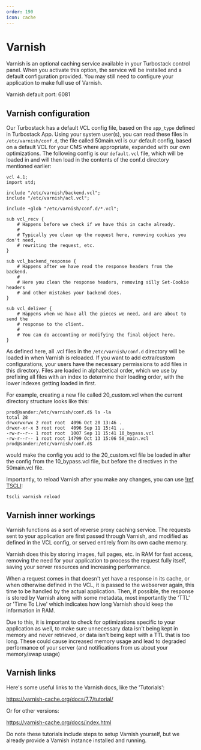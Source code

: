```yaml
---
order: 190
icon: cache
---
```


# Varnish

Varnish is an optional caching service available in your Turbostack control panel. When you activate this option, the service will be installed and a default configuration provided. You may still need to configure your application to make full use of Varnish. 

Varnish default port: 6081 

## Varnish configuration

Our Turbostack has a default VCL config file, based on  the `app_type` defined in Turbostack App. Using your system user(s), you can read these files in `/etc/varnish/conf.d`, the file called 50main.vcl is our default config, based on a default VCL for your CMS where appropriate, expanded with our own optimizations. The following config is our `default.vcl` file, which will be loaded in and will then load in the contents of the conf.d directory mentioned earlier:

```
vcl 4.1;
import std;

include "/etc/varnish/backend.vcl";
include "/etc/varnish/acl.vcl";

include +glob "/etc/varnish/conf.d/*.vcl";

sub vcl_recv {
    # Happens before we check if we have this in cache already.
    #
    # Typically you clean up the request here, removing cookies you don't need,
    # rewriting the request, etc.
}

sub vcl_backend_response {
    # Happens after we have read the response headers from the backend.
    #
    # Here you clean the response headers, removing silly Set-Cookie headers
    # and other mistakes your backend does.
}

sub vcl_deliver {
    # Happens when we have all the pieces we need, and are about to send the
    # response to the client.
    #
    # You can do accounting or modifying the final object here.
}
```

As defined here, all .vcl files in the `/etc/varnish/conf.d` directory will be loaded in when Varnish is reloaded. If you want to add extra/custom configurations, your users have the necessary permissions to add files in this directory. Files are loaded in alphabetical order, which we use by prefixing all files with an index to determine their loading order, with the lower indexes getting loaded in first.

For example, creating a new file called 20_custom.vcl when the current directory structure looks like this:

```
prod@sander:/etc/varnish/conf.d$ ls -la
total 28
drwxrwxrwx 2 root root  4096 Oct 20 13:46 .
drwxr-xr-x 3 root root  4096 Sep 11 15:41 ..
-rw-r--r-- 1 root root  1007 Sep 11 15:41 10_bypass.vcl
-rw-r--r-- 1 root root 14799 Oct 13 15:06 50_main.vcl
prod@sander:/etc/varnish/conf.d$
```

would make the config you add to the 20_custom.vcl file be loaded in after the config from the 10_bypass.vcl file, but before the directives in the 50main.vcl file.

Importantly, to reload Varnish after you make any changes, you can use [!ref  TSCLI](/Tools/turbostackcli.md):

`tscli varnish reload`

## Varnish inner workings

Varnish functions as a sort of reverse proxy caching service. The requests sent to your application are first passed through Varnish, and modified as defined in the VCL config, or served entirely from its own cache memory.

Varnish does this by storing images, full pages, etc. in RAM for fast access, removing the need for your application to process the request fully itself, saving your server resources and increasing performance.

When a request comes in that doesn't yet have a response in its cache, or when otherwise defined in the VCL, it is passed to the webserver again, this time to be handled by the actual application. Then, if possible, the response is stored by Varnish along with some metadata, most importantly the 'TTL' or 'Time To Live' which indicates how long Varnish should keep the information in RAM.

Due to this, it is important to check for optimizations specific to your application as well, to make sure unnecessary data isn't being kept in memory and never retrieved, or data isn't being kept with a TTL that is too long. These could cause increased memory usage and lead to degraded performance of your server (and notifications from us about your memory/swap usage)

## Varnish links

Here's some useful links to the Varnish docs, like the 'Tutorials':

https://varnish-cache.org/docs/7.7/tutorial/

Or for other versions:

https://varnish-cache.org/docs/index.html

Do note these tutorials include steps to setup Varnish yourself, but we already provide a Varnish instance installed and running.